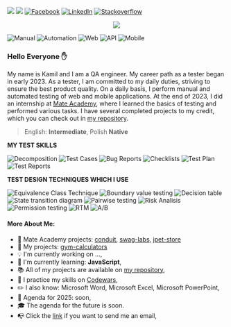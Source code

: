 <p align="left">
 <img src="https://img.shields.io/badge/QA Engineer%20-Junior-orange?style=for-the-badge"/>
 <img src="https://img.shields.io/badge/Programming%20level-Junior-green?style=for-the-badge"/>
 <a href="https://www.facebook.com/kamil.orzechowski.39"><img src="https://img.shields.io/badge/Facebook-%231877F2.svg?style=for-the-badge&logo=Facebook&logoColor=white" title="Facebook"/></a>
 <a href="https://www.linkedin.com/in/kamil-orzechowski91"><img src="https://img.shields.io/badge/Linkedin-%230077B5.svg?style=for-the-badge&logo=linkedin&logoColor=white" title="LinkedIn"/></a>
 <a href="https://stackoverflow.com/users/20157506/nino-91"><img src="https://img.shields.io/badge/Stackoverflow-FE7A16.svg?style=for-the-badge&logo=stack-overflow&logoColor=white" title="Stackoverflow"/></a>
</p>

<p align="center"><img align="center" src="https://i.imgur.com/YLkJElH.jpeg"</img></p>

![Manual](https://img.shields.io/badge/-Manual-9e285d?style=for-the-badge "Manual Testing")
![Automation](https://img.shields.io/badge/-Automation-9e285d?style=for-the-badge "Automation Testing")
![Web](https://img.shields.io/badge/-Web-9e285d?style=for-the-badge "Web Testing")
![API](https://img.shields.io/badge/-API-9e285d?style=for-the-badge "API Testing")
![Mobile](https://img.shields.io/badge/-Mobile-9e285d?style=for-the-badge "Mobile Testing")



### Hello Everyone :raised_hand:

My name is Kamil and I am a QA engineer. My career path as a tester began in early 2023. As a tester, I am committed to my daily duties, striving to ensure the best product quality. On a daily basis, I perform manual and automated testing of web and mobile applications. At the end of 2023, I did an internship at [Mate Academy](https://mate.academy/pl), where I learned the basics of testing and performed various tasks. I have several completed projects to my credit, which you can check out in [my repository](https://github.com/LosKamilos91?tab=repositories).

> English: **Intermediate**, Polish **Native**

**MY TEST SKILLS**

![Decomposition](https://img.shields.io/badge/-Decomposition-6A5ACD?style=for-the-badge)
![Test Cases](https://img.shields.io/badge/-Test%20Case-6A5ACD?style=for-the-badge)
![Bug Reports](https://img.shields.io/badge/-Bug%20Reports-6A5ACD?style=for-the-badge)
![Checklists](https://img.shields.io/badge/-Checklists-6A5ACD?style=for-the-badge)
![Test Plan](https://img.shields.io/badge/-Test%20Plan-6A5ACD?style=for-the-badge)
![Test Reports](https://img.shields.io/badge/-Test%20Result%20Reports-6A5ACD?style=for-the-badge)

**TEST DESIGN TECHNIQUES WHICH I USE**

![Equivalence Class Technique](https://img.shields.io/badge/-Equivalence%20class%20technique-696969?style=for-the-badge)
![Boundary value testing](https://img.shields.io/badge/-Boundary%20value%20testing-696969?style=for-the-badge)
![Decision table](https://img.shields.io/badge/-Decision%20table-696969?style=for-the-badge)
![State transition diagram](https://img.shields.io/badge/-State%20transition%20diagram-696969?style=for-the-badge)
![Pairwise testing](https://img.shields.io/badge/-Pairwise%20testing-696969?style=for-the-badge)
![Risk Analisis](https://img.shields.io/badge/-Risk%20Analisis-696969?style=for-the-badge)
![Permission testing](https://img.shields.io/badge/-Permission%20testing-696969?style=for-the-badge)
![RTM](https://img.shields.io/badge/-RTM-696969?style=for-the-badge)
![A/B](https://img.shields.io/badge/-A/B-696969?style=for-the-badge)

#### More About Me:

- :file_folder: Mate Academy projects: [conduit](https://github.com/LosKamilos91/conduit), [swag-labs](https://github.com/LosKamilos91/swag-labs), [jpet-store](https://github.com/LosKamilos91/jpet-store)
- :pushpin: My projects: [gym-calculators](https://github.com/LosKamilos91/gym-calculators)
- :bulb: I'm currently working on ...,
- :seedling: I'm currently learning: **JavaScript**,
- :books: All of my projects are available on [my repository](https://github.com/LosKamilos91?tab=repositories),
- :dart: I practice my skills on [Codewars](https://www.codewars.com/users/Los.Kamilos),
- :pencil2: I also know: Microsoft Word, Microsoft Excel, Microsoft PowerPoint,
- :pencil: Agenda for 2025: soon,
- :mortar_board: The agenda for the future is soon.
- :mailbox_with_no_mail: Click the <a href="mailto:k.orzechowski.dev@gmail.com?">link</a> if you want to send me an email,


<!-- Comments

#### Technologies & Frameworks
<p>
 &nbsp <img src="https://user-images.githubusercontent.com/25181517/192107854-765620d7-f909-4953-a6da-36e1ef69eea6.png" width="35px"/> &nbsp
 &nbsp <img src="https://user-images.githubusercontent.com/25181517/192107858-fe19f043-c502-4009-8c47-476fc89718ad.png" width="35px"/> &nbsp
 &nbsp <img src="https://user-images.githubusercontent.com/25181517/192108375-268c35e6-ab26-44b2-88bf-e3121a4e5083.png" width="35px"/> &nbsp
 &nbsp <img src="https://user-images.githubusercontent.com/25181517/192158954-f88b5814-d510-4564-b285-dff7d6400dad.png" width="35px"/> &nbsp
 &nbsp <img src="https://user-images.githubusercontent.com/25181517/183898674-75a4a1b1-f960-4ea9-abcb-637170a00a75.png" width="35px"/> &nbsp
 &nbsp <img src="https://user-images.githubusercontent.com/25181517/117447155-6a868a00-af3d-11eb-9cfe-245df15c9f3f.png" width="35px"/> &nbsp
 &nbsp <img src="https://user-images.githubusercontent.com/25181517/187955005-f4ca6f1a-e727-497b-b81b-93fb9726268e.png" width="35px"/> &nbsp
 &nbsp <img src="https://user-images.githubusercontent.com/25181517/121405384-444d7300-c95d-11eb-959f-913020d3bf90.png" width="35px"/> &nbsp
 &nbsp <img src="https://user-images.githubusercontent.com/25181517/117208740-bfb78400-adf5-11eb-97bb-09072b6bedfc.png" width="35px"/> &nbsp
 &nbsp <img src="https://github.com/marwin1991/profile-technology-icons/assets/19180175/3b371807-db7c-45b4-8720-c0cfc901680a" width="35px"/> &nbsp
 &nbsp <img src="https://user-images.githubusercontent.com/25181517/117207330-263ba280-adf4-11eb-9b97-0ac5b40bc3be.png" width="35px"/> &nbsp
 &nbsp <img src="https://user-images.githubusercontent.com/68279555/200387386-276c709f-380b-46cc-81fd-f292985927a8.png" width="35px"/> &nbsp
 &nbsp <img src="https://user-images.githubusercontent.com/25181517/183568594-85e280a7-0d7e-4d1a-9028-c8c2209e073c.png" width="35px"/> &nbsp
 &nbsp <img src="https://user-images.githubusercontent.com/25181517/121401671-49102800-c959-11eb-9f6f-74d49a5e1774.png" width="35px"/> &nbsp
</p>

## USEFUL
> [!tip]  
> Highlights information that users should take into account, even when skimming.

> [!note]  
> Highlights information that users should take into account, even when skimming.

> [!important]  
> Crucial information necessary for users to succeed.

> [!warning]  
> Critical content demanding immediate user attention due to potential risks.

-->


